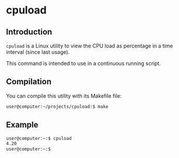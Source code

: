cpuload
=======

## Introduction ##

`cpuload` is a Linux utility to view the CPU load as percentage in a time interval (since last usage).

This command is intended to use in a continuous running script.

## Compilation ##

You can compile this utility with its Makefile file:

```bash
user@computer:~/projects/cpuload:$ make
```

## Example ##

```bash
user@computer:~:$ cpuload
4.20
user@computer:~:$ 
```
